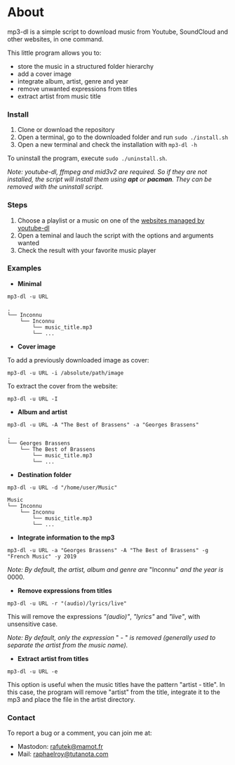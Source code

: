 # About

mp3-dl is a simple script to download music from Youtube, SoundCloud and other websites, in one command.

This little program allows you to:
 - store the music in a structured folder hierarchy 
 - add a cover image
 - integrate album, artist, genre and year
 - remove unwanted expressions from titles
 - extract artist from music title

### Install

1. Clone or download the repository
2. Open a terminal, go to the downloaded folder and run `sudo ./install.sh`
3. Open a new terminal and check the installation with `mp3-dl -h`

To uninstall the program, execute `sudo ./uninstall.sh`. 

*Note: youtube-dl, ffmpeg and mid3v2 are required. So if they are not installed, the script will install them using **apt** or **pacman**. They can be removed with the uninstall script.*


### Steps
1. Choose a playlist or a music on one of the [websites managed by youtube-dl](https://github.com/ytdl-org/youtube-dl/tree/master/youtube_dl/extractor)
2. Open a teminal and lauch the script with the options and arguments wanted
3. Check the result with your favorite music player

### Examples

- **Minimal**

`mp3-dl -u URL`
```
.
└── Inconnu
    └── Inconnu
        └── music_title.mp3
        └── ...       
```

- **Cover image**

To add a previously downloaded image as cover:

`mp3-dl -u URL -i /absolute/path/image `

To extract the cover from the website:

`mp3-dl -u URL -I `


- **Album and artist**

`mp3-dl -u URL -A "The Best of Brassens" -a "Georges Brassens"`
```
.
└── Georges Brassens
    └── The Best of Brassens
        └── music_title.mp3
        └── ...       
```

- **Destination folder**

`mp3-dl -u URL -d "/home/user/Music"`
```
Music
└── Inconnu
    └── Inconnu
        └── music_title.mp3
        └── ...       
```
- **Integrate information to the mp3**

`mp3-dl -u URL -a "Georges Brassens" -A "The Best of Brassens" -g "French Music" -y 2019`

*Note: By default, the artist, album and genre are* "Inconnu" *and the year is* 0000.

- **Remove expressions from titles**

`mp3-dl -u URL -r "(audio)/lyrics/live"`

This will remove the expressions *"(audio)"*, *"lyrics"* and *"live"*, with unsensitive case.

*Note: By default, only the expression* " - " *is removed (generally used to separate the artist from the music name).*

- **Extract artist from titles**

`mp3-dl -u URL -e`

This option is useful when the music titles have the pattern "artist - title". In this case, the program will remove "artist" from the title, integrate it to the mp3 and place the file in the artist directory.


### Contact
To report a bug or a comment, you can join me at:
- Mastodon: rafutek@mamot.fr
- Mail: raphaelroy@tutanota.com
